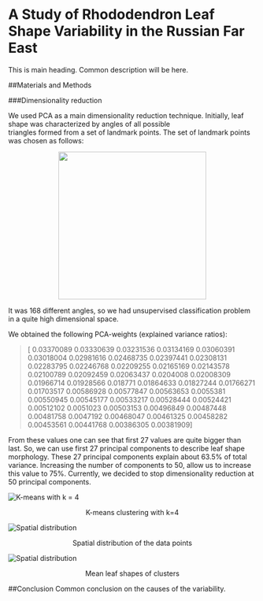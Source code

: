 # A Study of Rhododendron Leaf Shape Variability in the Russian Far East

This is main heading. Common description will be here.


##Materials and Methods


###Dimensionality reduction

We used PCA as a main dimensionality reduction technique. Initially, leaf shape was characterized by angles of all possible   
triangles formed from a set of landmark points. The set of landmark points was chosen as follows:
   
<p align="center">
<img width="300" src="https://raw.githubusercontent.com/scidam/leafs/master/leaf/imgs/landmarks.png">
</p>

It was 168 different angles, so we had unsupervised classification problem in a quite high dimensional space. 

We obtained the following PCA-weights (explained variance ratios): 

>  [ 0.03370089  0.03330639  0.03231536  0.03134169  0.03060391  0.03018004
>  0.02981616  0.02468735  0.02397441  0.02308131  0.02283795  0.02246768
>  0.02209255  0.02165169  0.02143578  0.02100789  0.02092459  0.02063437
>  0.0204008   0.02008309  0.01966714  0.01928566  0.018771    0.01864633
>  0.01827244  0.01766271  0.01703517  0.00586928  0.00577847  0.00563653
>  0.0055381   0.00550945  0.00545177  0.00533217  0.00528444  0.00524421
>  0.00512102  0.0051023   0.00503153  0.00496849  0.00487448  0.00481758
>  0.0047192   0.00468047  0.00461325  0.00458282  0.00453561  0.00441768
>  0.00386305  0.00381909]
 
From these values one can see that first 27 values are quite bigger than last. So, we can use first 27 principal components
to describe leaf  shape morphology. These 27 principal components explain about 63.5% of total variance. 
Increasing the number of components to 50, allow us to increase this value to 75%.
Currently, we decided to stop dimensionality reduction at 50 principal components.


![K-means with k = 4](https://raw.githubusercontent.com/scidam/leafs/master/leaf/imgs/kmeans4.png)

<p align="center"> K-means clustering with k=4</p>


![Spatial distribution](https://raw.githubusercontent.com/scidam/leafs/master/leaf/imgs/distrib.png)

<p align="center"> Spatial distribution of the data points</p>


![Spatial distribution](https://raw.githubusercontent.com/scidam/leafs/master/leaf/imgs/meanshps.png)

<p align="center">Mean leaf shapes of clusters</p>


##Conclusion 
Common conclusion on the causes of the variability.
